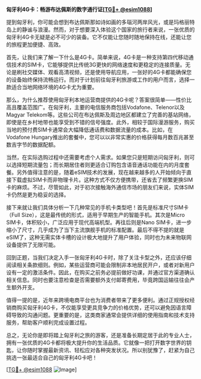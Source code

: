 **匈牙利4G卡：畅游布达佩斯的数字通行证[[TG💪+ @esim1088](https://t.me/s/esim1088)]**

提到匈牙利，你可能会想到布达佩斯那如诗如画的多瑙河两岸风光，或是玛格丽特岛上的静谧与浪漫。然而，对于想要深入体验这个国家的旅行者来说，一张优质的匈牙利4G卡无疑是必不可少的装备。它不仅能让您随时随地保持在线，还能让您的旅程更加便捷、高效。

首先，让我们来了解一下什么是4G卡。简单来说，4G卡是一种支持第四代移动通信技术的SIM卡，它能够提供比传统3G更快的网络速度和更稳定的连接质量。无论是刷社交媒体、观看高清视频，还是使用导航应用，一张好的4G卡都能确保您的设备始终保持流畅运行。而对于计划前往匈牙利旅游或工作的用户而言，选择一款适合当地网络环境的4G卡尤为重要。

那么，为什么推荐使用匈牙利本地运营商提供的4G卡呢？答案很简单——性价比高且覆盖范围广。在匈牙利，主要的电信服务商包括Vodafone、Telenor以及Magyar Telekom等。这些公司在布达佩斯及周边地区都建立了完善的基站网络，即使是在乡村地带也能享受到不错的信号强度。此外，相较于国际漫游服务，购买当地的预付费SIM卡通常会大幅降低通话费和数据流量的成本。比如，在Vodafone Hungary推出的套餐中，您可以以非常实惠的价格获得每月数百兆甚至数吉字节的数据配额。

当然，在实际选购过程中还需要考虑个人需求。如果您只是短期访问匈牙利，则可以选择短期流量包；而长期居住者则更适合订购包含语音通话功能在内的月度套餐。另外值得注意的是，随着eSIM技术的发展，现在越来越多的人开始倾向于直接下载虚拟SIM卡而非物理卡片。这种方式不仅方便携带，还省去了频繁更换SIM卡的麻烦。不过，尽管如此，对于初次接触海外通信市场的朋友们来说，实体SIM卡仍然是更为稳妥的选择。

接下来就让我们具体分析一下几种常见的手机卡类型吧！首先是标准尺寸SIM卡（Full Size），这是最传统的形式，适用于早期生产的智能手机。其次是Micro SIM卡，体积较小，广泛应用于现代高端机型。再往后则是Nano SIM卡，进一步缩小了尺寸，几乎成为了当下主流旗舰手机的标准配置。最后不得不提的就是eSIM了，这种无需实体卡槽的设计极大地提升了用户体验，同时也为未来物联网设备提供了无限可能。

回到正题，当我们决定入手一张匈牙利4G卡时，除了关注卡型之外，还应该仔细阅读相关条款细则。例如，某些运营商可能会限制非本地居民开户，或者对新用户设有一定的激活条件。因此，在购买之前务必提前做好功课，并通过官方渠道确认相关信息。同时也要注意检查是否需要额外支付邮寄费用，毕竟跨国运输往往会产生额外开支。

值得一提的是，近年来跨境电商平台也为消费者带来了更多便利。通过正规授权经销商购买匈牙利4G卡，不仅能享受更具竞争力的价格优势，还可以避免因语言障碍导致的沟通问题。更重要的是，这类商家通常会提供详细的使用指南和技术支持服务，帮助客户顺利完成设置过程。

总之，无论你是即将踏上匈牙利之旅的游客，还是准备长期定居于此的专业人士，拥有一张优质的4G卡都将极大提升你的生活品质。它就像一把打开数字世界的钥匙，让你随时掌握最新资讯、轻松应对各种突发状况。所以别犹豫了，赶紧为自己挑选一张最适合自己的匈牙利4G卡吧！

[[TG💪+ @esim1088](https://t.me/s/esim1088) ![Image](https://i.postimg.cc/4NQfJmqS/Snipaste-2025-05-13-00-14-12.png)]